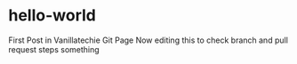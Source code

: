 # hello-world
First Post in Vanillatechie Git Page
Now editing this to check branch and pull request steps
something
